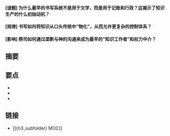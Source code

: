 #### [谜题] 为什么最早的书写系统不是用于文学，而是用于记账和行政？这揭示了知识生产的什么初始动机？


#### [规律] 书写如何将知识从口头传统中“物化”，从而允许更复杂的控制体系？


#### [影响] 祭司如何通过垄断与神的沟通来成为最早的“知识工作者”和权力中介？


## 摘要


## 要点

- 
- 
- 

## 链接

- [[{h3_subfolder} MOC]]
